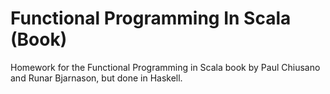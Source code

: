Functional Programming In Scala (Book)
======================================

Homework for the Functional Programming in Scala book
by Paul Chiusano and Runar Bjarnason, but done in Haskell.
